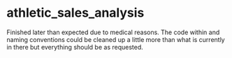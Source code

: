 # athletic_sales_analysis
Finished later than expected due to medical reasons.
The code within and naming conventions could be cleaned up a little more than
what is currently in there but everything should be as requested.